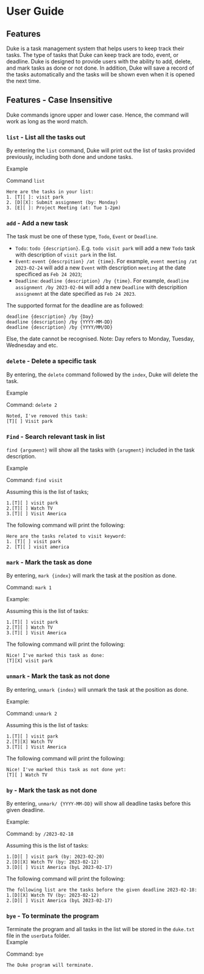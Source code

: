 # User Guide

## Features 
Duke is a task management system that helps users to keep track their tasks. The type of tasks that Duke can keep track are todo, event, or deadline. Duke is designed to provide users with the ability to add, delete, and mark tasks as done or not done. In addition, Duke will save a record of the tasks automatically and the tasks will be shown even when it is opened the next time. 

## Features - Case Insensitive 
Duke commands ignore upper and lower case. Hence, the command will work as long as the word match. 

### ```list``` - List all the tasks out 

By entering the ```list``` command, Duke will print out the list of tasks provided previously, including both done and undone tasks.  

Example 

Command ```list``` 

```
Here are the tasks in your list: 
1. [T][ ]: visit park
2. [D][X]: Submit assignment (by: Monday) 
3. [E][ ]: Project Meeting (at: Tue 1-2pm) 
```

### ```add``` - Add a new task 

The task must be one of these type, ```Todo```, ```Event``` or ```Deadline```. 
- ```Todo```: ```todo {description}```. E.g. ```todo visit park``` will add a new ```Todo``` task with description of ```visit park``` in the list. 
- ```Event```: ```event {descrpition} /at {time}```. For example, ```event meeting /at 2023-02-24``` will add a new ```Event``` with description ```meeting``` at the date specificed as ```Feb 24 2023```; 
- ```Deadline```: ```deadline {description} /by {time}```. For example, ```deadline assignment /by 2023-02-04``` will add a new ```Deadline``` with descripition ```assignemnt``` at the date specified as ```Feb 24 2023```.  

The supported format for the deadline are as followed:  
```
deadline {description} /by {Day}  
deadline {description} /by {YYYY-MM-DD} 
deadline {description} /by {YYYY/MM/DD} 
```
Else, the date cannot be recognised. 
Note: Day refers to Monday, Tuesday, Wednesday and etc. 


### ```delete``` - Delete a specific task 
By entering, the ```delete``` command followed by the ```index```, Duke will delete the task.

Example 

Command: ```delete 2``` 

```
Noted, I've removed this task: 
[T][ ] Visit park
```

### ```Find``` - Search relevant task in list 

```find {argument}``` will show all the tasks with ```{arugment}``` included in the task description. 

Example 

Command: ```find visit``` 

Assuming this is the list of tasks;

``` 
1.[T][ ] visit park 
2.[T][ ] Watch TV 
3.[T][ ] Visit America 
``` 

The following command will print the following: 

``` 
Here are the tasks related to visit keyword: 
1. [T][ ] visit park 
2. [T][ ] visit america
``` 

### ```mark``` - Mark the task as done  

By entering, ```mark {index}``` will mark the task at the position as done. 

Command: ```mark 1```   

Example: 

Assuming this is the list of tasks:

``` 
1.[T][ ] visit park 
2.[T][ ] Watch TV 
3.[T][ ] Visit America  
```  

The following command will print the following: 
```
Nice! I've marked this task as done: 
[T][X] visit park 
``` 

### ```unmark``` - Mark the task as not done 

By entering, ```unmark {index}``` will unmark the task at the position as done. 

Example:  

Command: ```unmark 2```   

Assuming this is the list of tasks:

``` 
1.[T][ ] visit park 
2.[T][X] Watch TV 
3.[T][ ] Visit America 
```

The following command will print the following: 
```
Nice! I've marked this task as not done yet: 
[T][ ] Watch TV 
```  


### ```by``` - Mark the task as not done 

By entering, ```unmark/ {YYYY-MM-DD}``` will show all deadline tasks before this given deadline. 

Example:  

Command: ```by /2023-02-18```   

Assuming this is the list of tasks:

``` 
1.[D][ ] visit park (by: 2023-02-20)
2.[D][X] Watch TV (by: 2023-02-12)
3.[D][ ] Visit America (byL 2023-02-17)
```

The following command will print the following: 
```
The following list are the tasks before the given deadline 2023-02-18: 
1.[D][X] Watch TV (by: 2023-02-12)
2.[D][ ] Visit America (byL 2023-02-17) 
```

### ```bye``` - To terminate the program 

Terminate the program and all tasks in the list will be stored in the ```duke.txt``` file in the ```userData``` folder.  
Example 

Command: ```bye``` 

``` 
The Duke program will terminate.
```
